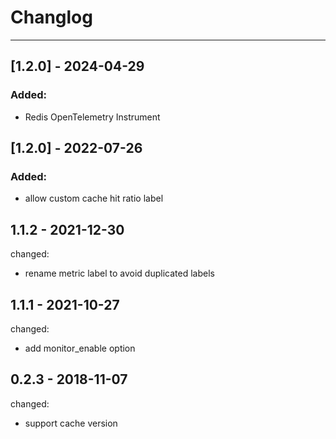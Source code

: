 # Changlog

---

## [1.2.0] - 2024-04-29

### Added:

- Redis OpenTelemetry Instrument

## [1.2.0] - 2022-07-26

### Added:

- allow custom cache hit ratio label

## 1.1.2 - 2021-12-30

changed:

- rename metric label to avoid duplicated labels

## 1.1.1 - 2021-10-27

changed:

- add monitor_enable option

## 0.2.3 - 2018-11-07

changed:

- support cache version
